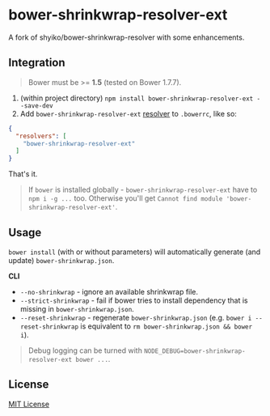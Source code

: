 # bower-shrinkwrap-resolver-ext

A fork of shyiko/bower-shrinkwrap-resolver with some enhancements.

## Integration

> Bower must be >= **1.5** (tested on Bower 1.7.7).

1. (within project directory) `npm install bower-shrinkwrap-resolver-ext --save-dev`
2. Add `bower-shrinkwrap-resolver-ext` [resolver](http://bower.io/docs/pluggable-resolvers) to `.bowerrc`, like so:
```json 
{
  "resolvers": [
    "bower-shrinkwrap-resolver-ext"
  ]
}
```

That's it.

> If `bower` is installed globally - `bower-shrinkwrap-resolver-ext` have to `npm i -g ...` too.
  Otherwise you'll get `Cannot find module 'bower-shrinkwrap-resolver-ext'`. 

## Usage

`bower install` (with or without parameters) will automatically generate (and update) `bower-shrinkwrap.json`.  

**CLI**
* `--no-shrinkwrap` - ignore an available shrinkwrap file.
* `--strict-shrinkwrap` - fail if bower tries to install dependency that is missing in `bower-shrinkwrap.json`.
* `--reset-shrinkwrap` - regenerate `bower-shrinkwrap.json` 
(e.g. `bower i --reset-shrinkwrap` is equivalent to `rm bower-shrinkwrap.json && bower i`).

> Debug logging can be turned with `NODE_DEBUG=bower-shrinkwrap-resolver-ext bower ...`.

## License

[MIT License](https://github.com/sreenaths/bower-shrinkwrap-resolver-ext/blob/master/mit.license)
